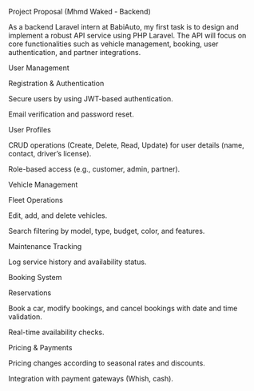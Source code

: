 Project Proposal (Mhmd Waked - Backend)

As a backend Laravel intern at BabiAuto, my first task is to design and implement a robust API service using PHP Laravel. The API will focus on core functionalities such as vehicle management, booking, user authentication, and partner integrations.

User Management

Registration & Authentication

Secure users by using JWT-based authentication.

Email verification and password reset.

User Profiles

CRUD operations (Create, Delete, Read, Update) for user details (name, contact, driver’s license).

Role-based access (e.g., customer, admin, partner).

Vehicle Management

Fleet Operations

Edit, add, and delete vehicles.

Search filtering by model, type, budget, color, and features.

Maintenance Tracking

Log service history and availability status.

Booking System

Reservations

Book a car, modify bookings, and cancel bookings with date and time validation.

Real-time availability checks.

Pricing & Payments

Pricing changes according to seasonal rates and discounts.

Integration with payment gateways (Whish, cash).
